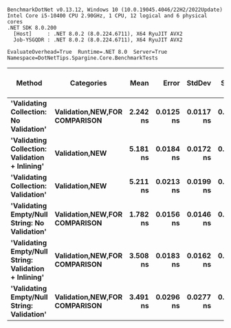 ```

BenchmarkDotNet v0.13.12, Windows 10 (10.0.19045.4046/22H2/2022Update)
Intel Core i5-10400 CPU 2.90GHz, 1 CPU, 12 logical and 6 physical cores
.NET SDK 8.0.200
  [Host]     : .NET 8.0.2 (8.0.224.6711), X64 RyuJIT AVX2
  Job-YSGQDR : .NET 8.0.2 (8.0.224.6711), X64 RyuJIT AVX2

EvaluateOverhead=True  Runtime=.NET 8.0  Server=True  
Namespace=DotNetTips.Spargine.Core.BenchmarkTests  

```
| Method                                                | Categories                            | Mean     | Error     | StdDev    | StdErr    | Min      | Q1       | Median   | Q3       | Max      | Op/s          | CI99.9% Margin | Iterations | Kurtosis | MValue | Skewness | Rank | LogicalGroup | Baseline | Completed Work Items | Lock Contentions | Code Size | Exceptions | Allocated |
|------------------------------------------------------ |-------------------------------------- |---------:|----------:|----------:|----------:|---------:|---------:|---------:|---------:|---------:|--------------:|---------------:|-----------:|---------:|-------:|---------:|-----:|------------- |--------- |---------------------:|-----------------:|----------:|-----------:|----------:|
| **&#39;Validating Collection: No Validation&#39;**                | **Validation,**NEW**,**FOR COMPARISON**** | **2.242 ns** | **0.0125 ns** | **0.0117 ns** | **0.0030 ns** | **2.220 ns** | **2.236 ns** | **2.239 ns** | **2.247 ns** | **2.264 ns** | **446,087,768.6** |      **0.0125 ns** |      **15.00** |    **2.220** |  **2.000** |   **0.2391** |    **2** | *****            | **No**       |                    **-** |                **-** |      **47 B** |          **-** |         **-** |
| **&#39;Validating Collection: Validation + Inlining&#39;**        | **Validation,**NEW****                    | **5.181 ns** | **0.0184 ns** | **0.0172 ns** | **0.0044 ns** | **5.150 ns** | **5.167 ns** | **5.182 ns** | **5.194 ns** | **5.211 ns** | **193,017,184.8** |      **0.0184 ns** |      **15.00** |    **1.752** |  **2.000** |  **-0.0336** |    **4** | *****            | **No**       |                    **-** |                **-** |     **215 B** |          **-** |         **-** |
| **&#39;Validating Collection: Validation&#39;**                   | **Validation,**NEW****                    | **5.211 ns** | **0.0213 ns** | **0.0199 ns** | **0.0051 ns** | **5.176 ns** | **5.200 ns** | **5.206 ns** | **5.222 ns** | **5.248 ns** | **191,906,290.3** |      **0.0213 ns** |      **15.00** |    **2.064** |  **2.000** |   **0.2514** |    **4** | *****            | **No**       |                    **-** |                **-** |     **215 B** |          **-** |         **-** |
| **&#39;Validating Empty/Null String: No Validation&#39;**         | **Validation,**NEW**,**FOR COMPARISON**** | **1.782 ns** | **0.0156 ns** | **0.0146 ns** | **0.0038 ns** | **1.742 ns** | **1.782 ns** | **1.787 ns** | **1.790 ns** | **1.796 ns** | **561,013,405.8** |      **0.0156 ns** |      **15.00** |    **4.718** |  **2.000** |  **-1.6303** |    **1** | *****            | **No**       |                    **-** |                **-** |      **50 B** |          **-** |         **-** |
| **&#39;Validating Empty/Null String: Validation + Inlining&#39;** | **Validation,**NEW**,**FOR COMPARISON**** | **3.508 ns** | **0.0183 ns** | **0.0162 ns** | **0.0043 ns** | **3.462 ns** | **3.505 ns** | **3.510 ns** | **3.516 ns** | **3.532 ns** | **285,095,128.3** |      **0.0183 ns** |      **14.00** |    **4.949** |  **2.000** |  **-1.3852** |    **3** | *****            | **No**       |                    **-** |                **-** |     **213 B** |          **-** |         **-** |
| **&#39;Validating Empty/Null String: Validation&#39;**            | **Validation,**NEW**,**FOR COMPARISON**** | **3.491 ns** | **0.0296 ns** | **0.0277 ns** | **0.0071 ns** | **3.434 ns** | **3.481 ns** | **3.500 ns** | **3.507 ns** | **3.522 ns** | **286,440,975.3** |      **0.0296 ns** |      **15.00** |    **2.373** |  **2.000** |  **-0.8501** |    **3** | *****            | **No**       |                    **-** |                **-** |     **213 B** |          **-** |         **-** |
